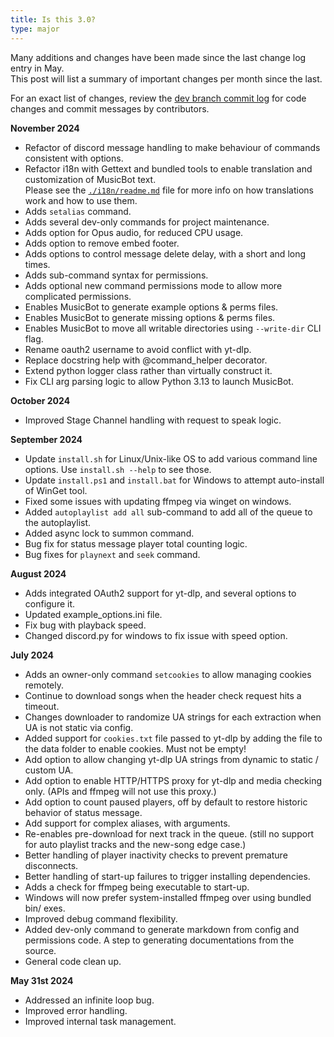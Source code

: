 ```yaml
---
title: Is this 3.0?
type: major
---
```


Many additions and changes have been made since the last change log entry in May.  
This post will list a summary of important changes per month since the last.  

For an exact list of changes, review the [dev branch commit log](https://github.com/Just-Some-Bots/MusicBot/commits/dev/) for code changes and 
commit messages by contributors.  

**November 2024**

- Refactor of discord message handling to make behaviour of commands consistent with options.  
- Refactor i18n with Gettext and bundled tools to enable translation and customization of MusicBot text.  
  Please see the [`./i18n/readme.md`](https://github.com/Just-Some-Bots/MusicBot/i18n/readme.md) file for more info on how translations work and how to use them.  
- Adds `setalias` command.  
- Adds several dev-only commands for project maintenance.  
- Adds option for Opus audio, for reduced CPU usage.  
- Adds option to remove embed footer.  
- Adds options to control message delete delay, with a short and long times.  
- Adds sub-command syntax for permissions.
- Adds optional new command permissions mode to allow more complicated permissions.
- Enables MusicBot to generate example options & perms files.
- Enables MusicBot to generate missing options & perms files.
- Enables MusicBot to move all writable directories using `--write-dir` CLI flag.
- Rename oauth2 username to avoid conflict with yt-dlp.
- Replace docstring help with @command_helper decorator.
- Extend python logger class rather than virtually construct it.
- Fix CLI arg parsing logic to allow Python 3.13 to launch MusicBot.

**October 2024**  

- Improved Stage Channel handling with request to speak logic.  

**September 2024**  

- Update `install.sh` for Linux/Unix-like OS to add various command line options.
  Use `install.sh --help` to see those.
- Update `install.ps1` and `install.bat` for Windows to attempt auto-install of WinGet tool.
- Fixed some issues with updating ffmpeg via winget on windows.
- Added `autoplaylist add all` sub-command to add all of the queue to the autoplaylist.
- Added async lock to summon command.
- Bug fix for status message player total counting logic.
- Bug fixes for `playnext` and `seek` command.  

**August 2024**  

- Adds integrated OAuth2 support for yt-dlp, and several options to configure it.
- Updated example_options.ini file.
- Fix bug with playback speed.
- Changed discord.py for windows to fix issue with speed option.

**July 2024**  

- Adds an owner-only command `setcookies` to allow managing cookies remotely.  
- Continue to download songs when the header check request hits a timeout.  
- Changes downloader to randomize UA strings for each extraction when UA is not static via config.  
- Added support for `cookies.txt` file passed to yt-dlp by adding the file to the data folder to enable cookies. Must not be empty!  
- Add option to allow changing yt-dlp UA strings from dynamic to static / custom UA.  
- Add option to enable HTTP/HTTPS proxy for yt-dlp and media checking only. (APIs and ffmpeg will not use this proxy.)  
- Add option to count paused players, off by default to restore historic behavior of status message.  
- Add support for complex aliases, with arguments.  
- Re-enables pre-download for next track in the queue. (still no support for auto playlist tracks and the new-song edge case.)  
- Better handling of player inactivity checks to prevent premature disconnects.  
- Better handling of start-up failures to trigger installing dependencies.  
- Adds a check for ffmpeg being executable to start-up.  
- Windows will now prefer system-installed ffmpeg over using bundled bin/ exes.  
- Improved debug command flexibility.  
- Added dev-only command to generate markdown from config and permissions code. A step to generating documentations from the source.  
- General code clean up.  

**May 31st 2024**  

- Addressed an infinite loop bug.
- Improved error handling.
- Improved internal task management.

